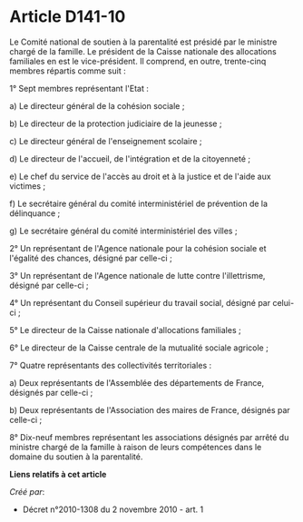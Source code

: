 # Article D141-10

Le Comité national de soutien à la parentalité est présidé par le ministre chargé de la famille. Le président de la Caisse
nationale des allocations familiales en est le vice-président. Il comprend, en outre, trente-cinq membres répartis comme
suit : 

1° Sept membres représentant l'Etat : 

a) Le directeur général de la cohésion sociale ; 

b) Le directeur de la protection judiciaire de la jeunesse ; 

c) Le directeur général de l'enseignement scolaire ; 

d) Le directeur de l'accueil, de l'intégration et de la citoyenneté ; 

e) Le chef du service de l'accès au droit et à la justice et de l'aide aux victimes ; 

f) Le secrétaire général du comité interministériel de prévention de la délinquance ; 

g) Le secrétaire général du comité interministériel des villes ; 

2° Un représentant de l'Agence nationale pour la cohésion sociale et l'égalité des chances, désigné par celle-ci ; 

3° Un représentant de l'Agence nationale de lutte contre l'illettrisme, désigné par celle-ci ; 

4° Un représentant du Conseil supérieur du travail social, désigné par celui-ci ; 

5° Le directeur de la Caisse nationale d'allocations familiales ; 

6° Le directeur de la Caisse centrale de la mutualité sociale agricole ; 

7° Quatre représentants des collectivités territoriales : 

a) Deux représentants de l'Assemblée des départements de France, désignés par celle-ci ; 

b) Deux représentants de l'Association des maires de France, désignés par celle-ci ; 

8° Dix-neuf membres représentant les associations désignés par arrêté du ministre chargé de la famille à raison de leurs
compétences dans le domaine du soutien à la parentalité.

**Liens relatifs à cet article**

_Créé par_:

  - Décret n°2010-1308 du 2 novembre 2010 - art. 1
